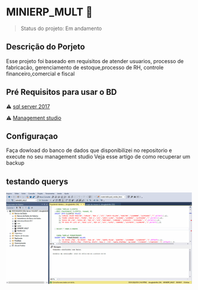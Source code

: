 # MINIERP_MULT :floppy_disk:
>Status do projeto: Em andamento 

## Descrição do Porjeto
Esse projeto foi baseado em requisitos de atender usuarios, processo de fabricacão, gerenciamento de estoque,processo de RH, controle financeiro,comercial e fiscal 

## Pré Requisitos para usar o BD
   
  :warning: [sql server 2017](https://www.microsoft.com/pt-br/sql-server/sql-server-downloads)
  
  :warning: [Management studio](https://docs.microsoft.com/pt-br/sql/ssms/download-sql-server-management-studio-ssms?view=sql-server-ver15)
  
## Configuraçao
Faça dowload do banco de dados que disponibilizei no repositorio  e execute no seu management studio 
Veja esse artigo de como recuperar um backup 


## testando querys

![Testando querys](https://github.com/Dnbritto/MINIERP_MULT/blob/master/gifs/git%20teste.gif)
